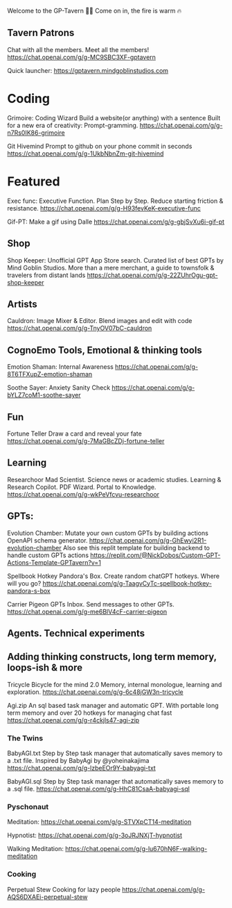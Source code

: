 Welcome to the GP-Tavern 🍻🍺
Come on in, the fire is warm 🔥

## Tavern Patrons
Chat with all the members. Meet all the members!
https://chat.openai.com/g/g-MC9SBC3XF-gptavern

Quick launcher:
https://gptavern.mindgoblinstudios.com


# Coding

Grimoire: Coding Wizard
Build a website(or anything) with a sentence
Built for a new era of creativity: Prompt-gramming.
https://chat.openai.com/g/g-n7Rs0IK86-grimoire

Git Hivemind
Prompt to github on your phone
commit in seconds
https://chat.openai.com/g/g-1UkbNbnZm-git-hivemind


# Featured

Exec func:
Executive Function. Plan Step by Step. Reduce starting friction & resistance. 
https://chat.openai.com/g/g-H93fevKeK-executive-func

Gif-PT: 
Make a gif using Dalle
https://chat.openai.com/g/g-gbjSvXu6i-gif-pt


## Shop

Shop Keeper:
Unofficial GPT App Store search. Curated list of best GPTs by Mind Goblin Studios.
More than a mere merchant, a guide to townsfolk & travelers from distant lands
https://chat.openai.com/g/g-22ZUhrOgu-gpt-shop-keeper


## Artists

Cauldron:
Image Mixer & Editor.
Blend images and edit with code
https://chat.openai.com/g/g-TnyOV07bC-cauldron


## CognoEmo Tools, Emotional & thinking tools

Emotion Shaman:
Internal Awareness
https://chat.openai.com/g/g-8T6TFXupZ-emotion-shaman

Soothe Sayer:
Anxiety Sanity Check
https://chat.openai.com/g/g-bYLZ7coM1-soothe-sayer

## Fun
Fortune Teller
Draw a card and reveal your fate
https://chat.openai.com/g/g-7MaGBcZDj-fortune-teller

## Learning

Researchoor
Mad Scientist. Science news or academic studies. Learning & Research Copilot. PDF Wizard. Portal to Knowledge.
https://chat.openai.com/g/g-wkPeVfcvu-researchoor


## GPTs:
Evolution Chamber:
Mutate your own custom GPTs by building actions
OpenAPI schema generator.
https://chat.openai.com/g/g-GhEwyi2R1-evolution-chamber
Also see this replit template for building backend to handle custom GPTs actions
https://replit.com/@NickDobos/Custom-GPT-Actions-Template-GPTavern?v=1

Spellbook
Hotkey Pandora's Box. Create random chatGPT hotkeys. Where will you go?
https://chat.openai.com/g/g-TaagvCyTc-spellbook-hotkey-pandora-s-box

Carrier Pigeon
GPTs Inbox. Send messages to other GPTs.
https://chat.openai.com/g/g-me6BlV4cF-carrier-pigeon



## Agents. Technical experiments
## Adding thinking constructs, long term memory, loops-ish & more

Tricycle
Bicycle for the mind 2.0
Memory, internal monologue, learning and exploration.
https://chat.openai.com/g/g-6c48jGW3n-tricycle

Agi.zip
An sql based task manager and automatic GPT. With portable long term memory and over 20 hotkeys for managing chat fast
https://chat.openai.com/g/g-r4ckjls47-agi-zip

### The Twins
BabyAGI.txt
Step by Step task manager that automatically saves memory to a .txt file.
Inspired by BabyAgi by @yoheinakajima
https://chat.openai.com/g/g-lzbeEOr9Y-babyagi-txt

BabyAGI.sql
Step by Step task manager that automatically saves memory to a .sql file. 
https://chat.openai.com/g/g-HhC81CsaA-babyagi-sql



### Pyschonaut
Meditation:
https://chat.openai.com/g/g-STVXpCT14-meditation

Hypnotist:
https://chat.openai.com/g/g-3oJRJNXjT-hypnotist

Walking Meditation:
https://chat.openai.com/g/g-lu670hN6F-walking-meditation



### Cooking
Perpetual Stew
Cooking for lazy people
https://chat.openai.com/g/g-AQS6DXAEi-perpetual-stew